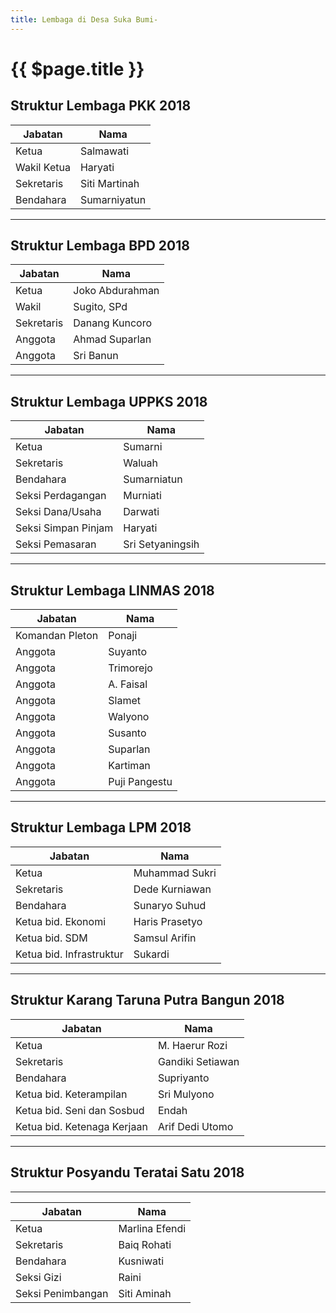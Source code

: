 ```yaml
---
title: Lembaga di Desa Suka Bumi-
---
```

# {{ $page.title }}

## Struktur Lembaga PKK 2018

| Jabatan     | Nama          |
| ----------- | ------------- |
| Ketua       | Salmawati      |
| Wakil Ketua | Haryati       |
| Sekretaris  | Siti Martinah |
| Bendahara   | Sumarniyatun  |

---

## Struktur Lembaga BPD 2018

| Jabatan    | Nama            |
| ---------- | --------------- |
| Ketua      | Joko Abdurahman |
| Wakil      | Sugito, SPd     |
| Sekretaris | Danang Kuncoro  |
| Anggota    | Ahmad Suparlan  |
| Anggota    | Sri Banun       |

---

## Struktur Lembaga UPPKS 2018

| Jabatan             | Nama             |
| ------------------- | ---------------- |
| Ketua               | Sumarni          |
| Sekretaris          | Waluah           |
| Bendahara           | Sumarniatun      |
| Seksi Perdagangan   | Murniati         |
| Seksi Dana/Usaha    | Darwati          |
| Seksi Simpan Pinjam | Haryati          |
| Seksi Pemasaran     | Sri Setyaningsih |

---

## Struktur Lembaga LINMAS 2018

| Jabatan         | Nama          |
| --------------- | ------------- |
| Komandan Pleton | Ponaji        |
| Anggota         | Suyanto       |
| Anggota         | Trimorejo     |
| Anggota         | A. Faisal     |
| Anggota         | Slamet        |
| Anggota         | Walyono       |
| Anggota         | Susanto       |
| Anggota         | Suparlan      |
| Anggota         | Kartiman      |
| Anggota         | Puji Pangestu |

---

## Struktur Lembaga LPM 2018

| Jabatan                  | Nama           |
| ------------------------ | -------------- |
| Ketua                    | Muhammad Sukri |
| Sekretaris               | Dede Kurniawan |
| Bendahara                | Sunaryo Suhud  |
| Ketua bid. Ekonomi       | Haris Prasetyo |
| Ketua bid. SDM           | Samsul Arifin  |
| Ketua bid. Infrastruktur | Sukardi        |

---

## Struktur Karang Taruna Putra Bangun 2018

| Jabatan                     | Nama             |
| --------------------------- | ---------------- |
| Ketua                       | M. Haerur Rozi   |
| Sekretaris                  | Gandiki Setiawan |
| Bendahara                   | Supriyanto       |
| Ketua bid. Keterampilan     | Sri Mulyono      |
| Ketua bid. Seni dan Sosbud  | Endah            |
| Ketua bid. Ketenaga Kerjaan | Arif Dedi Utomo  |

---

## Struktur Posyandu Teratai Satu 2018

---

| Jabatan           | Nama           |
| ----------------- | -------------- |
| Ketua             | Marlina Efendi |
| Sekretaris        | Baiq Rohati    |
| Bendahara         | Kusniwati      |
| Seksi Gizi        | Raini          |
| Seksi Penimbangan | Siti Aminah     |
